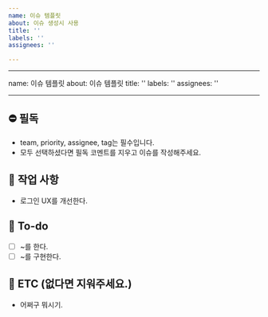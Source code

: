 ```yaml
---
name: 이슈 템플릿
about: 이슈 생성시 사용
title: ''
labels: ''
assignees: ''

---
```


---
name: 이슈 템플릿
about: 이슈 템플릿
title: ''
labels: ''
assignees: ''

---

## ⛔️ 필독
- team, priority, assignee, tag는 필수입니다.
- 모두 선택하셨다면 필독 코멘트를 지우고 이슈를 작성해주세요.

## 👾 작업 사항
- 로그인 UX를 개선한다.

## 🦄 To-do
- [ ] ~를 한다.
- [ ]  ~를 구현한다.

## 🎸 ETC (없다면 지워주세요.)
- 어쩌구 뭐시기.

